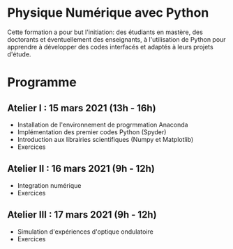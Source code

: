 # Physique Numérique avec Python

Cette formation a pour but l'initiation: des étudiants en mastère, des doctorants et éventuellement des enseignants, à l'utilisation de Python pour apprendre à développer des codes interfacés et adaptés à leurs projets d'étude. 

  
# Programme
## Atelier I : 15 mars 2021 (13h - 16h)
* Installation de l'environnement de progrmmation Anaconda
* Implémentation des premier codes Python (Spyder)
* Introduction aux librairies scientifiques (Numpy et Matplotlib)
* Exercices
 
## Atelier II : 16 mars 2021 (9h - 12h)
* Integration numérique
* Exercices

## Atelier III : 17 mars 2021 (9h - 12h)
* Simulation d'expériences d'optique ondulatoire
* Exercices

